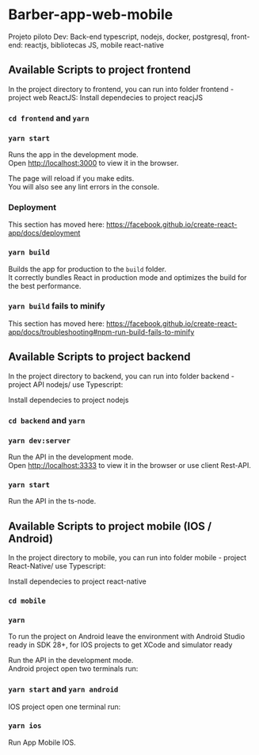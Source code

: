 # Barber-app-web-mobile
Projeto piloto Dev: Back-end typescript, nodejs, docker, postgresql, front-end: reactjs, bibliotecas JS, mobile react-native

## Available Scripts to project frontend

In the project directory to frontend, you can run into folder frontend - project web ReactJS:
Install dependecies to project reacjJS
### `cd frontend` and `yarn`

### `yarn start`

Runs the app in the development mode.<br />
Open [http://localhost:3000](http://localhost:3000) to view it in the browser.

The page will reload if you make edits.<br />
You will also see any lint errors in the console.

### Deployment

This section has moved here: https://facebook.github.io/create-react-app/docs/deployment

### `yarn build`

Builds the app for production to the `build` folder.<br />
It correctly bundles React in production mode and optimizes the build for the best performance.

### `yarn build` fails to minify

This section has moved here: https://facebook.github.io/create-react-app/docs/troubleshooting#npm-run-build-fails-to-minify


## Available Scripts to project backend

In the project directory to backend, you can run into folder backend - project API nodejs/ use Typescript:

Install dependecies to project nodejs
### `cd backend` and `yarn`

### `yarn dev:server`

Run the API in the development mode.<br />
Open [http://localhost:3333](http://localhost:3333) to view it in the browser or use client Rest-API.

### `yarn start`
Run the API in the ts-node.<br />


## Available Scripts to project mobile (IOS / Android)

In the project directory to mobile, you can run into folder mobile - project React-Native/ use Typescript:

Install dependecies to project react-native
### `cd mobile `

### `yarn`

To run the project on Android leave the environment with Android Studio ready in SDK 28+,
for IOS projects to get XCode and simulator ready

Run the API in the development mode.<br />
Android project open two terminals run:
### `yarn start` and `yarn android`

IOS project open one terminal run:
### `yarn ios`
Run App Mobile IOS.<br />
